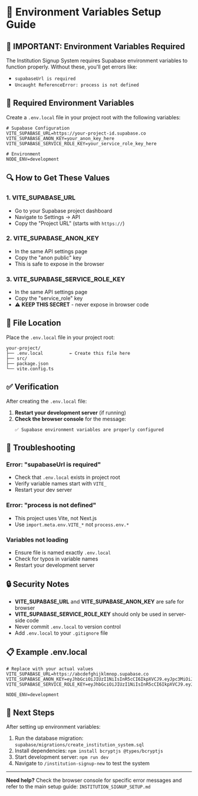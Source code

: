 # 🔧 Environment Variables Setup Guide

## 🚨 IMPORTANT: Environment Variables Required

The Institution Signup System requires Supabase environment variables to function properly. Without these, you'll get errors like:
- `supabaseUrl is required`
- `Uncaught ReferenceError: process is not defined`

## 📝 Required Environment Variables

Create a `.env.local` file in your project root with the following variables:

```env
# Supabase Configuration
VITE_SUPABASE_URL=https://your-project-id.supabase.co
VITE_SUPABASE_ANON_KEY=your_anon_key_here
VITE_SUPABASE_SERVICE_ROLE_KEY=your_service_role_key_here

# Environment
NODE_ENV=development
```

## 🔍 How to Get These Values

### 1. VITE_SUPABASE_URL
- Go to your Supabase project dashboard
- Navigate to Settings → API
- Copy the "Project URL" (starts with `https://`)

### 2. VITE_SUPABASE_ANON_KEY
- In the same API settings page
- Copy the "anon public" key
- This is safe to expose in the browser

### 3. VITE_SUPABASE_SERVICE_ROLE_KEY
- In the same API settings page
- Copy the "service_role" key
- ⚠️ **KEEP THIS SECRET** - never expose in browser code

## 📁 File Location

Place the `.env.local` file in your project root:
```
your-project/
├── .env.local          ← Create this file here
├── src/
├── package.json
└── vite.config.ts
```

## ✅ Verification

After creating the `.env.local` file:

1. **Restart your development server** (if running)
2. **Check the browser console** for the message:
   ```
   ✅ Supabase environment variables are properly configured
   ```

## 🐛 Troubleshooting

### Error: "supabaseUrl is required"
- Check that `.env.local` exists in project root
- Verify variable names start with `VITE_`
- Restart your dev server

### Error: "process is not defined"
- This project uses Vite, not Next.js
- Use `import.meta.env.VITE_*` not `process.env.*`

### Variables not loading
- Ensure file is named exactly `.env.local`
- Check for typos in variable names
- Restart your development server

## 🔒 Security Notes

- **VITE_SUPABASE_URL** and **VITE_SUPABASE_ANON_KEY** are safe for browser
- **VITE_SUPABASE_SERVICE_ROLE_KEY** should only be used in server-side code
- Never commit `.env.local` to version control
- Add `.env.local` to your `.gitignore` file

## 📋 Example .env.local

```env
# Replace with your actual values
VITE_SUPABASE_URL=https://abcdefghijklmnop.supabase.co
VITE_SUPABASE_ANON_KEY=eyJhbGciOiJIUzI1NiIsInR5cCI6IkpXVCJ9.eyJpc3MiOiJzdXBhYmFzZSIsInJlZiI6ImFiY2RlZmdoaWprbG1ub3AiLCJyb2xlIjoiYW5vbiIsImlhdCI6MTYzNjQ5NjAwMCwiZXhwIjoxOTUyMDcyMDAwfQ.example
VITE_SUPABASE_SERVICE_ROLE_KEY=eyJhbGciOiJIUzI1NiIsInR5cCI6IkpXVCJ9.eyJpc3MiOiJzdXBhYmFzZSIsInJlZiI6ImFiY2RlZmdoaWprbG1ub3AiLCJyb2xlIjoic2VydmljZV9yb2xlIiwiaWF0IjoxNjM2NDk2MDAwLCJleHAiOjE5NTIwNzIwMDB9.example

NODE_ENV=development
```

## 🚀 Next Steps

After setting up environment variables:

1. Run the database migration: `supabase/migrations/create_institution_system.sql`
2. Install dependencies: `npm install bcryptjs @types/bcryptjs`
3. Start development server: `npm run dev`
4. Navigate to `/institution-signup-new` to test the system

---

**Need help?** Check the browser console for specific error messages and refer to the main setup guide: `INSTITUTION_SIGNUP_SETUP.md`
